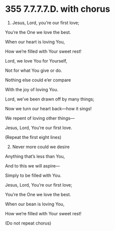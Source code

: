 # 355 7.7.7.7.D. with chorus

1.  Jesus, Lord, you’re our first love;

You’re the One we love the best.

When our heart is loving You,

How we’re filled with Your sweet rest!

Lord, we love You for Yourself,

Not for what You give or do.

Nothing else could e’er compare

With the joy of loving You.

Lord, we’ve been drawn off by many things;

Now we turn our heart back—how it sings!

We repent of loving other things—

Jesus, Lord, You’re our first love.

(Repeat the first eight lines)

2.  Never more could we desire

Anything that’s less than You,

And to this we will aspire—

Simply to be filled with You.

Jesus, Lord, You’re our first love;

You’re the One we love the best.

When our bean is loving You,

How we’re filled with Your sweet rest!

(Do not repeat chorus)

